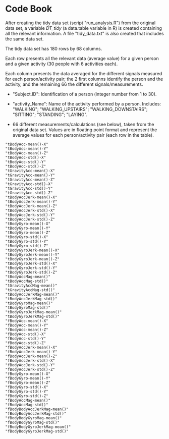 # Code Book 

After creating the tidy data set (script "run_analysis.R") from the original data set, a variable *DT_tidy* (a data.table variable in R) is created containing all the relevant information. A file "tidy_data.txt" is also created that includes the same data set. 

The tidy data set has 180 rows by 68 columns. 

Each row presents all the relevant data (average value) for a given person and a given activity (30 people with 6 activities each). 

Each column presents the data averaged for the different signals measured for each person/activity pair; the 2 first columns identify the person and the activity, and the remaining 66 the different signals/measurements. 




* "Subject.ID": Identification of a person (integer number from 1 to 30). 

* "activity_Name": Name of the activity performed by a person. Includes: "WALKING"; "WALKING_UPSTAIRS"; "WALKING_DOWNSTAIRS"; "SITTING"; "STANDING"; "LAYING".

* 66 different measurements/calculations (see below), taken from the original data set. Values are in floating point format and represent the average values for each person/activity pair (each row in the table).
```
"tBodyAcc-mean()-X"
"tBodyAcc-mean()-Y"
"tBodyAcc-mean()-Z"          
"tBodyAcc-std()-X"
"tBodyAcc-std()-Y" 
"tBodyAcc-std()-Z"
"tGravityAcc-mean()-X"
"tGravityAcc-mean()-Y"
"tGravityAcc-mean()-Z"
"tGravityAcc-std()-X"
"tGravityAcc-std()-Y"
"tGravityAcc-std()-Z"
"tBodyAccJerk-mean()-X"
"tBodyAccJerk-mean()-Y"
"tBodyAccJerk-mean()-Z"
"tBodyAccJerk-std()-X"
"tBodyAccJerk-std()-Y"
"tBodyAccJerk-std()-Z"
"tBodyGyro-mean()-X"
"tBodyGyro-mean()-Y"
"tBodyGyro-mean()-Z"
"tBodyGyro-std()-X"
"tBodyGyro-std()-Y"
"tBodyGyro-std()-Z"
"tBodyGyroJerk-mean()-X"
"tBodyGyroJerk-mean()-Y"
"tBodyGyroJerk-mean()-Z"
"tBodyGyroJerk-std()-X"
"tBodyGyroJerk-std()-Y"
"tBodyGyroJerk-std()-Z"
"tBodyAccMag-mean()"
"tBodyAccMag-std()"
"tGravityAccMag-mean()"
"tGravityAccMag-std()"
"tBodyAccJerkMag-mean()"
"tBodyAccJerkMag-std()"
"tBodyGyroMag-mean()"
"tBodyGyroMag-std()"
"tBodyGyroJerkMag-mean()"
"tBodyGyroJerkMag-std()"
"fBodyAcc-mean()-X"
"fBodyAcc-mean()-Y"
"fBodyAcc-mean()-Z"
"fBodyAcc-std()-X"
"fBodyAcc-std()-Y"
"fBodyAcc-std()-Z"
"fBodyAccJerk-mean()-X"
"fBodyAccJerk-mean()-Y"
"fBodyAccJerk-mean()-Z"
"fBodyAccJerk-std()-X"
"fBodyAccJerk-std()-Y"
"fBodyAccJerk-std()-Z"
"fBodyGyro-mean()-X"
"fBodyGyro-mean()-Y"
"fBodyGyro-mean()-Z"
"fBodyGyro-std()-X"
"fBodyGyro-std()-Y"
"fBodyGyro-std()-Z"
"fBodyAccMag-mean()"
"fBodyAccMag-std()"
"fBodyBodyAccJerkMag-mean()"
"fBodyBodyAccJerkMag-std()"
"fBodyBodyGyroMag-mean()"
"fBodyBodyGyroMag-std()"
"fBodyBodyGyroJerkMag-mean()"
"fBodyBodyGyroJerkMag-std()"
```
